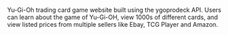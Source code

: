 Yu-Gi-Oh trading card game website built using the ygoprodeck API. Users can learn about the game of Yu-Gi-OH, view 1000s of different cards, and view listed prices from multiple sellers like Ebay, TCG Player and Amazon.
